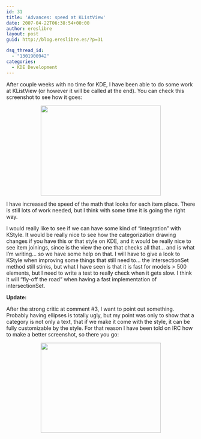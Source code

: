 ```yaml
---
id: 31
title: 'Advances: speed at KListView'
date: 2007-04-22T06:38:54+00:00
author: ereslibre
layout: post
guid: http://blog.ereslibre.es/?p=31

dsq_thread_id:
  - "1301900942"
categories:
  - KDE Development
---
```

After couple weeks with no time for KDE, I have been able to do some work at KListView (or however it will be called at the end). You can check this screenshot to see how it goes:

<p align="center">
  <a target="_blank" href="http://media.ereslibre.es/2007/04/categorization4.png"><img border="0" width="320" src="http://media.ereslibre.es/2007/04/categorization4.png" height="240" style="width: 320px; height: 240px" /></a>
</p>

I have increased the speed of the math that looks for each item place. There is still lots of work needed, but I think with some time it is going the right way.

I would really like to see if we can have some kind of &#8220;integration&#8221; with KStyle. It would be really nice to see how the categorization drawing changes if you have this or that style on KDE, and it would be really nice to see item joinings, since is the view the one that checks all that&#8230; and is what I&#8217;m writing&#8230; so we have some help on that. I will have to give a look to KStyle when improving some things that still need to&#8230; the intersectionSet method still stinks, but what I have seen is that it is fast for models > 500 elements, but I need to write a test to really check when it gets slow. I think it will &#8220;fly-off the road&#8221; when having a fast implementation of intersectionSet.

**Update:**

After the strong critic at comment #3, I want to point out something. Probably having ellipses is totally ugly, but my point was only to show that a category is not only a text, that if we make it come with the style, it can be fully customizable by the style. For that reason I have been told on IRC how to make a better screenshot, so there you go:

<p align="center">
  <a target="_blank" href="http://media.ereslibre.es/2007/04/categorization5.png"><img border="0" width="320" src="http://media.ereslibre.es/2007/04/categorization5.png" height="240" style="width: 320px; height: 240px" /></a>
</p>